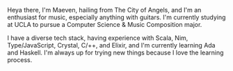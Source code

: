 Heya there, I'm Maeven, hailing from The City of Angels, and I'm an enthusiast for music, especially anything with guitars. I'm currently studying at UCLA to pursue a Computer Science & Music Composition major.

I have a diverse tech stack, having experience with Scala, Nim, Type/JavaScript, Crystal, C/++, and Elixir, and I'm currently learning Ada and Haskell. I'm always up for trying new things because I love the learning process.
